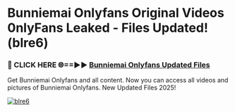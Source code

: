 # Bunniemai Onlyfans Original Videos 0nlyFans Leaked - Files Updated! (blre6)

<h3>🔴 CLICK HERE 🌐==►► <a href="https://tinyurl.com/2m67pmp6" rel="nofollow">Bunniemai Onlyfans Updated Files</a></h3>

Get Bunniemai Onlyfans and all content. Now you can access all videos and pictures of Bunniemai Onlyfans. New Updated Files 2025!

[![blre6](https://i.imgur.com/H4QAA4z.gif)](https://tinyurl.com/2m67pmp6)